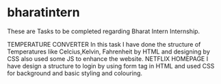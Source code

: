 # bharatintern
These are Tasks to be completed regarding Bharat Intern Internship.

TEMPERATURE CONVERTER In this task I have done the structure of Temperatures like Celcius,Kelvin, Fahrenheit by HTML and designing by CSS also used some JS to enhance the website.
NETFLIX HOMEPAGE I have design a structure to login by using form tag in HTML and used CSS for background and basic styling and colouring.
